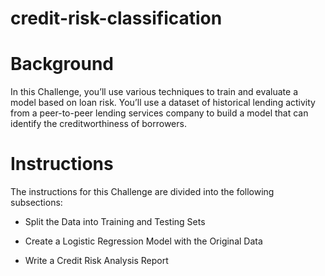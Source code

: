 # credit-risk-classification

# Background
In this Challenge, you’ll use various techniques to train and evaluate a model based on loan risk. You’ll use a dataset of historical lending activity from a peer-to-peer lending services company to build a model that can identify the creditworthiness of borrowers.

# Instructions
The instructions for this Challenge are divided into the following subsections:

* Split the Data into Training and Testing Sets

* Create a Logistic Regression Model with the Original Data

* Write a Credit Risk Analysis Report
